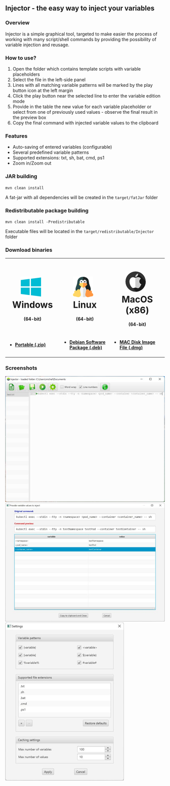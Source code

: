 ## Injector - the easy way to inject your variables

### Overview

Injector is a simple graphical tool, targeted to make easier the process of working with many script/shell commands by
providing the possibility of variable injection and reusage.

### How to use?

1. Open the folder which contains template scripts with variable placeholders
2. Select the file in the left-side panel
3. Lines with all matching variable patterns will be marked by the play button icon at the left margin
4. Click the play button near the selected line to enter the variable edition mode
5. Provide in the table the new value for each variable placeholder or select from one of previously used values -
   observe the final result in the preview box
6. Copy the final command with injected variable values to the clipboard

### Features

* Auto-saving of entered variables (configurable)
* Several predefined variable patterns
* Supported extensions: txt, sh, bat, cmd, ps1
* Zoom in/Zoom out

### JAR building

`mvn clean install`

A fat-jar with all dependencies will be created in the
`target/fatJar` folder

### Redistributable package building

`mvn clean install -Predistributable`

Executable files will be located in the
`target/redistributable/Injector` folder

### Download binaries
<table>
<tr>
  <td align="center">
        <b>
          <h1>
            <img style="margin-right: 10px" src="docs/img/windows.png" alt="">
            Windows
          </h1>
        </b>
        <p><b>(64-bit)</b></p>
  </td>
  <td align="center"> 
      <b>
          <h1>
            <img style="margin-right: 10px" src="docs/img/linux.png" alt="">
            Linux
          </h1>
        </b>
      <p><b>(64-bit)</b></p>
  </td>

  <td align="center">
        <b>
          <h1>
            <img style="margin-right: 10px" src="docs/img/mac.png" alt="">
            MacOS (x86)
          </h1>
        </b>
        <p><b>(64-bit)</b></p>
  </td>
</tr>
<tr>
  <td>
<b>
  <ul>
      <li>
        <h4>
           <a href="https://github.com/ViperM/Injector/releases/download/v1.0/Injector.zip">Portable (.zip)</a>
        </h4>
      </li>
  </ul>
</b>
  </td>
  <td>
<b>
   <ul>
        <li>
          <h4>
            <a href="https://github.com/ViperM/Injector/releases/download/v1.0/injector_1.0_amd64.deb">Debian Software Package (.deb)</a>
          </h4>
        </li>
   </ul>
</b>
  </td>
  <td>
  <b>
   <ul>
        <li>
          <h4>
            <a href="https://github.com/ViperM/Injector/releases/download/v1.0/Injector-1.0.dmg">MAC Disk Image File (.dmg)</a>
          </h4>
        </li>
   </ul>
</b>
  </td>
</tr>
</table>

### Screenshots

![Screenshot](docs/img/screenshots/injector_main.jpg)
![Screenshot](docs/img/screenshots/injector_variables.jpg)
![Screenshot](docs/img/screenshots/injector_settings.jpg)
